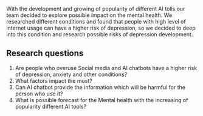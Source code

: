 
With the development and growing of popularity of different AI tolls our team decided to explore
possible impact on the mental health. We researched different conditions and found that people
with high level of internet usage can have a higher risk of depression, so we decided to deep into this
condition and research possible risks of depression development. 

## Research questions

1. Are people who overuse Social media and AI chatbots have a higher risk of depression, anxiety and other conditions?
2. What factors impact the most?
3. Can AI chatbot provide the information which will be harmful for the person who use it?
4. What is possible forecast for the Mental health with the increasing of popularity different AI tools?

